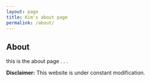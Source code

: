 ```yaml
---
layout: page
title: Kim's about page
permalink: /about/
---
```


## About

this is the about page
.
.
.

**Disclaimer:** This website is under constant modification. 

